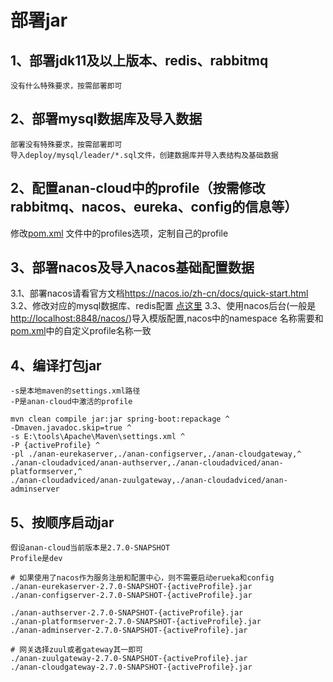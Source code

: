 # 部署jar

## 1、部署jdk11及以上版本、redis、rabbitmq

    没有什么特殊要求，按需部署即可

## 2、部署mysql数据库及导入数据

    部署没有特殊要求，按需部署即可
    导入deploy/mysql/leader/*.sql文件，创建数据库并导入表结构及基础数据

## 2、配置anan-cloud中的profile（按需修改rabbitmq、nacos、eureka、config的信息等）

修改[pom.xml](../../pom.xml) 文件中的profiles选项，定制自己的profile

## 3、部署nacos及导入nacos基础配置数据

3.1、部署nacos请看官方文档<https://nacos.io/zh-cn/docs/quick-start.html>
3.2、修改对应的mysql数据库、redis配置 [点这里](../anan-config)
3.3、使用nacos后台(一般是<http://localhost:8848/nacos/>)导入模版配置,nacos中的namespace 名称需要和[pom.xml](../../pom.xml)中的自定义profile名称一致

## 4、编译打包jar

    -s是本地maven的settings.xml路径
    -P是anan-cloud中激活的profile

```shell script
mvn clean compile jar:jar spring-boot:repackage ^
-Dmaven.javadoc.skip=true ^
-s E:\tools\Apache\Maven\settings.xml ^
-P {activeProfile} ^
-pl ./anan-eurekaserver,./anan-configserver,./anan-cloudgateway,^
./anan-cloudadviced/anan-authserver,./anan-cloudadviced/anan-platformserver,^
./anan-cloudadviced/anan-zuulgateway,./anan-cloudadviced/anan-adminserver
```

## 5、按顺序启动jar

    假设anan-cloud当前版本是2.7.0-SNAPSHOT
    Profile是dev

```shell script
# 如果使用了nacos作为服务注册和配置中心，则不需要启动erueka和config
./anan-eurekaserver-2.7.0-SNAPSHOT-{activeProfile}.jar
./anan-configserver-2.7.0-SNAPSHOT-{activeProfile}.jar

./anan-authserver-2.7.0-SNAPSHOT-{activeProfile}.jar
./anan-platformserver-2.7.0-SNAPSHOT-{activeProfile}.jar
./anan-adminserver-2.7.0-SNAPSHOT-{activeProfile}.jar

# 网关选择zuul或者gateway其一即可
./anan-zuulgateway-2.7.0-SNAPSHOT-{activeProfile}.jar
./anan-cloudgateway-2.7.0-SNAPSHOT-{activeProfile}.jar

```
